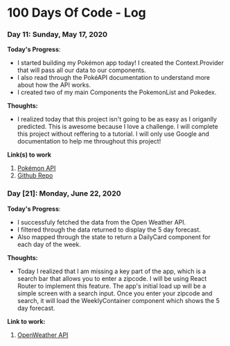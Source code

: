 # 100 Days Of Code - Log

### Day 11: Sunday, May 17, 2020

**Today's Progress**:
  
- I started building my Pokémon app today! I created the Context.Provider that will pass all our data to our components.
- I also read through the PokéAPI documentation to understand more about how the API works.
- I created two of my main Components the PokemonList and Pokedex.

**Thoughts:**
- I realized today that this project isn't going to be as easy as I origanlly predicted. This is awesome because I love a challenge. I will complete this project without reffering to a tutorial. I will only use Google and documentation to help me throughout this project!

**Link(s) to work**
1. [Pokémon API](https://pokeapi.co/)
2. [Github Repo](https://github.com/Jnavarro15/pokemon-app)

### Day [21]: Monday, June 22, 2020 

**Today's Progress**: 

- I successfuly fetched the data from the Open Weather API.
- I filtered through the data returned to display the 5 day forecast.
- Also mapped through the state to return a DailyCard component for each day of the week.

**Thoughts:** 
- Today I realized that I am missing a key part of the app, which is a search bar that allows you to enter a zipcode. I will be using React Router to implement this feature. The app's initial load up will be a simple screen with a search input. Once you enter your zipcode and search, it will load the WeeklyContainer component which shows the 5 day forecast. 

**Link to work:**
1. [OpenWeather API](https://openweathermap.org/api)
